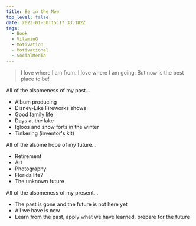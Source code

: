 ```yaml
---
title: Be in the Now
top_level: false
date: 2023-01-30T15:17:33.182Z
tags:
  - Book
  - VitaminG
  - Motivation
  - Motivational
  - SocialMedia
---
```

> I love where I am from. I love where I am going. But now is the best place to be!

All of the alsomeness of my past…
- Album producing
- Disney-Like Fireworks shows
- Good family life
- Days at the lake
- Igloos and snow forts in the winter
- Tinkering (inventor's kit)

All of the alsome hope of my future…
- Retirement
- Art
- Photography
- Florida life?
- The unknown future

All of the alsomeness of my present…
- The past is gone and the future is not here yet
- All we have is now
- Learn from the past, apply what we have learned, prepare for the future
